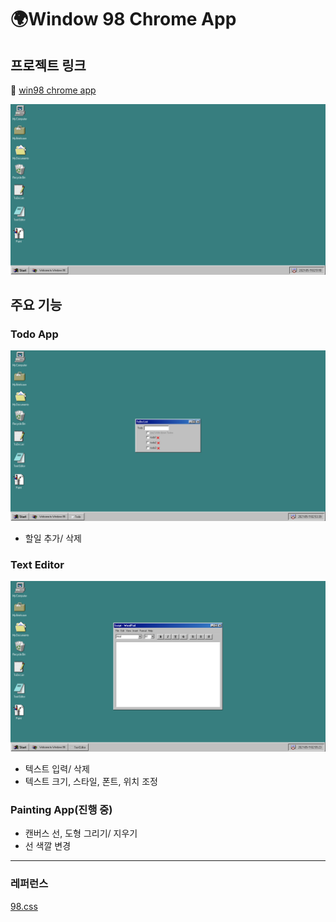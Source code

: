 # 🌍Window 98 Chrome App

## 프로젝트 링크

🔗 [win98 chrome app](https://unruffled-brahmagupta-b81ab7.netlify.app/)

  ![Win 98](./assets/win98_home.png)


## 주요 기능

### Todo App

  ![Win 98 Todo](./assets/win98_todo.png)

- 할일 추가/ 삭제

### Text Editor

  ![Win 98 TextEditor](./assets/win98_texteditor.png)

- 텍스트 입력/ 삭제
- 텍스트 크기, 스타일, 폰트, 위치 조정

### Painting App(진행 중)

- 캔버스 선, 도형 그리기/ 지우기
- 선 색깔 변경

---

### 레퍼런스

[98.css](https://jdan.github.io/98.css/)
